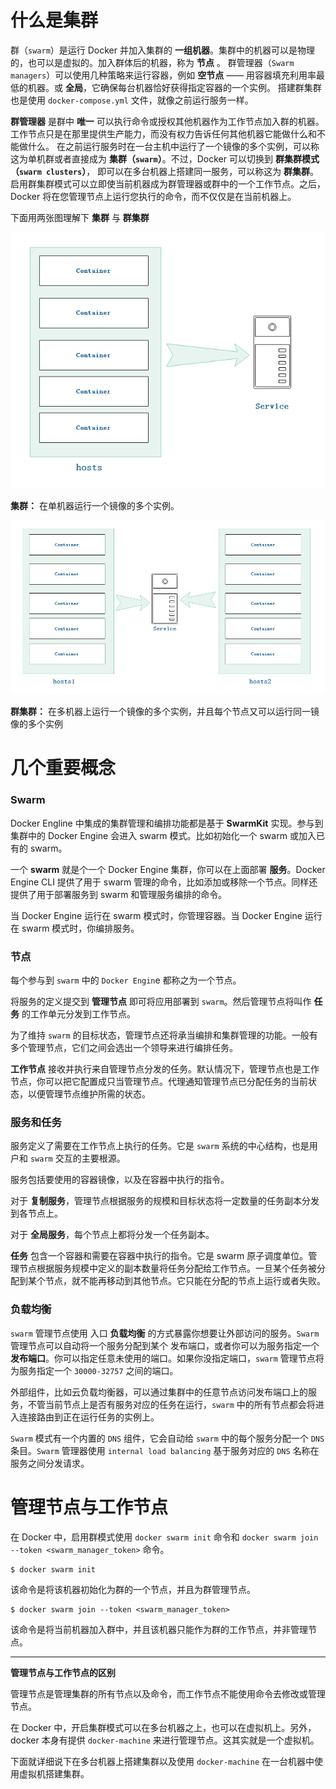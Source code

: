 # 什么是集群

群（`swarm`）是运行 Docker 并加入集群的 **一组机器**。集群中的机器可以是物理的，也可以是虚拟的。加入群体后的机器，称为 **节点** 。
群管理器（`Swarm managers`）可以使用几种策略来运行容器，例如 **空节点** —— 用容器填充利用率最低的机器。或 **全局**，它确保每台机器恰好获得指定容器的一个实例。
搭建群集群也是使用 `docker-compose.yml` 文件，就像之前运行服务一样。

**群管理器** 是群中 **唯一** 可以执行命令或授权其他机器作为工作节点加入群的机器。工作节点只是在那里提供生产能力，而没有权力告诉任何其他机器它能做什么和不能做什么。
在之前运行服务时在一台主机中运行了一个镜像的多个实例，可以称这为单机群或者直接成为 **集群（`swarm`）**。不过，Docker 可以切换到 **群集群模式（`swarm clusters`）**， 
即可以在多台机器上搭建同一服务，可以称这为 **群集群**。启用群集群模式可以立即使当前机器成为群管理器或群中的一个工作节点。之后，Docker 将在您管理节点上运行您执行的命令，而不仅仅是在当前机器上。

下面用两张图理解下 **集群** 与 **群集群**

<!--sec data-title="集群" data-id="section0" data-show=true ces-->
![Swarm.png](_images/swarms/Swarm.png)

**集群：** 在单机器运行一个镜像的多个实例。
<!--endsec-->

<!--sec data-title="群集群" data-id="section1" data-show=true ces-->
![Swarm.png](_images/swarms/Swarm-clusters.png)

**群集群：** 在多机器上运行一个镜像的多个实例，并且每个节点又可以运行同一镜像的多个实例
<!--endsec-->


# 几个重要概念

### Swarm

Docker Engline 中集成的集群管理和编排功能都是基于 **SwarmKit** 实现。参与到集群中的 Docker Engine 会进入 swarm 模式。比如初始化一个 swarm 或加入已有的 swarm。

一个 **swarm** 就是个一个 Docker Engine 集群，你可以在上面部署 **服务**。Docker Engine CLI 提供了用于 swarm 管理的命令，比如添加或移除一个节点。同样还提供了用于部署服务到 swarm 和管理服务编排的命令。

当 Docker Engine 运行在 swarm 模式时，你管理容器。当 Docker Engine 运行在 swarm 模式时，你编排服务。

### 节点

每个参与到 `swarm` 中的 `Docker Engin`e 都称之为一个节点。

将服务的定义提交到 **管理节点** 即可将应用部署到 `swarm`。然后管理节点将叫作 **任务** 的工作单元分发到工作节点。

为了维持 `swarm` 的目标状态，管理节点还将承当编排和集群管理的功能。一般有多个管理节点，它们之间会选出一个领导来进行编排任务。

**工作节点** 接收并执行来自管理节点分发的任务。默认情况下，管理节点也是工作节点，你可以把它配置成只当管理节点。代理通知管理节点已分配任务的当前状态，以便管理节点维护所需的状态。

### 服务和任务

服务定义了需要在工作节点上执行的任务。它是 `swarm` 系统的中心结构，也是用户和 `swarm` 交互的主要根源。

服务包括要使用的容器镜像，以及在容器中执行的指令。

对于 **复制服务**，管理节点根据服务的规模和目标状态将一定数量的任务副本分发到各节点上。

对于 **全局服务**，每个节点上都将分发一个任务副本。

**任务** 包含一个容器和需要在容器中执行的指令。它是 swarm 原子调度单位。管理节点根据服务规模中定义的副本数量将任务分配给工作节点。一旦某个任务被分配到某个节点，就不能再移动到其他节点。它只能在分配的节点上运行或者失败。

### 负载均衡

`swarm` 管理节点使用 入口 **负载均衡** 的方式暴露你想要让外部访问的服务。`Swarm` 管理节点可以自动将一个服务分配到某个 发布端口，或者你可以为服务指定一个 **发布端口**。你可以指定任意未使用的端口。如果你没指定端口，`swarm` 管理节点将为服务指定一个 `30000-32757` 之间的端口。

外部组件，比如云负载均衡器，可以通过集群中的任意节点访问发布端口上的服务，不管当前节点上是否有服务对应的任务在运行，`swarm` 中的所有节点都会将进入连接路由到正在运行任务的实例上。

`Swarm` 模式有一个内置的 `DNS` 组件，它会自动给 `swarm` 中的每个服务分配一个 `DNS` 条目。`Swarm` 管理器使用 `internal load balancing` 基于服务对应的 `DNS` 名称在服务之间分发请求。

# 管理节点与工作节点

在 Docker 中，启用群模式使用 `docker swarm init` 命令和 `docker swarm join --token <swarm_manager_token>` 命令。

```
$ docker swarm init
```

该命令是将该机器初始化为群的一个节点，并且为群管理节点。

```
$ docker swarm join --token <swarm_manager_token>
```

该命令是将当前机器加入群中，并且该机器只能作为群的工作节点，并非管理节点。

---

**管理节点与工作节点的区别**

管理节点是管理集群的所有节点以及命令，而工作节点不能使用命令去修改或管理节点。

在 Docker 中，开启集群模式可以在多台机器之上，也可以在虚拟机上。另外，docker 本身有提供 `docker-machine` 来进行管理节点。这其实就是一个虚拟机。

下面就详细说下在多台机器上搭建集群以及使用 `docker-machine` 在一台机器中使用虚拟机搭建集群。

